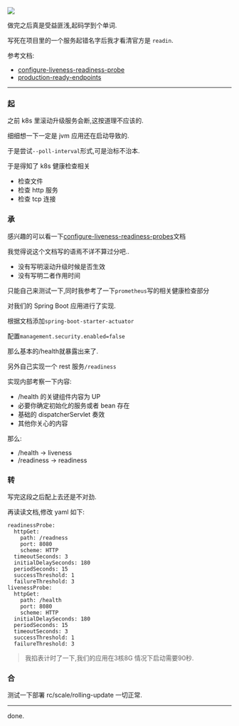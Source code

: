 ![](https://o4dyfn0ef.qnssl.com/image/2016-11-15-kube7-logo.png?imageView2/2/h/200) 

做完之后真是受益匪浅,起码学到个单词. 

写死在项目里的一个服务起错名字后我才看清官方是 `readin`. 

参考文档: 

- [configure-liveness-readiness-probe](https://kubernetes.io/docs/tasks/configure-pod-container/configure-liveness-readiness-probes/)
- [production-ready-endpoints](http://docs.spring.io/spring-boot/docs/current/reference/htmlsingle/#production-ready-endpoints)

- - - - -- 

### 起 

之前 k8s 里滚动升级服务会断,这按道理不应该的. 

细细想一下一定是 jvm 应用还在启动导致的. 

于是尝试`--poll-interval`形式,可是治标不治本. 

于是得知了 k8s 健康检查相关 

- 检查文件
- 检查 http 服务
- 检查 tcp 连接

### 承 

感兴趣的可以看一下[configure-liveness-readiness-probes](https://kubernetes.io/docs/tasks/configure-pod-container/configure-liveness-readiness-probes/)文档 

我觉得说这个文档写的语焉不详不算过分吧.. 

- 没有写明滚动升级时候是否生效
- 没有写明二者作用时间

只能自己来测试一下,同时我参考了一下`prometheus`写的相关健康检查部分 

对我们的 Spring Boot 应用进行了实现. 

根据文档添加`spring-boot-starter-actuator` 

配置`management.security.enabled=false` 

那么基本的/health就暴露出来了. 

另外自己实现一个 rest 服务`/readiness` 

实现内部考察一下内容: 

- /health 的关键组件内容为 UP
- 必要你确定初始化的服务或者 bean 存在
- 基础的 dispatcherServlet 奏效
- 其他你关心的内容

那么: 

- /health -> liveness
- /readiness -> readiness

### 转 

写完这段之后配上去还是不对劲. 

再读读文档,修改 yaml 如下: 

```
readinessProbe:
  httpGet:
    path: /readness
    port: 8080
    scheme: HTTP
  timeoutSeconds: 3
  initialDelaySeconds: 180
  periodSeconds: 15
  successThreshold: 1
  failureThreshold: 3
livenessProbe:
  httpGet:
    path: /health
    port: 8080
    scheme: HTTP
  initialDelaySeconds: 180
  periodSeconds: 15
  timeoutSeconds: 3
  successThreshold: 1
  failureThreshold: 3
```

> 我掐表计时了一下,我们的应用在3核8G 情况下启动需要90秒. 

### 合 

测试一下部署 rc/scale/rolling-update 一切正常. 

- - - - --- 

done. 
